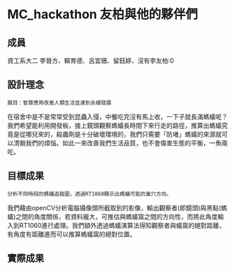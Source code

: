MC_hackathon 友柏與他的夥伴們
===

成員
---
資工系大二
李晉方、賴育德、呂宜珊、留鈺婷、沒有李友柏:0

設計理念
---
    題目：智慧應用改善人類生活並達到永續發展
在宿舍中是不是常常受到昆蟲入侵，中餐吃完沒有馬上收，一下子就長滿螞蟻呢？我們希望能利用開發板，接上鏡頭觀察螞蟻長時間下來行走的路徑，推算出螞蟻究竟是從哪兒來的，殺蟲劑是十分破壞環境的，我們只需要「防堵」螞蟻的來源就可以清銷我們的煩惱。如此一來改善我們生活品質，也不會傷害生態的平衡，一魚兩吃。

目標成果
---
    分析不同時段的螞蟻追蹤圖，透過RT1060顯示出螞蟻可能的巢穴方向。
我們藉由openCV分析電腦攝像頭所截取到的影像，輸出觀察者(即鏡頭)與黑點(螞蟻)之間的角度關係，若資料龐大，可推估與螞蟻窩之間的方向性，而將此角度輸入到RT1060進行處理。我們額外透過螞蟻演算法得知觀察者與蟻窩的絕對距離，有角度有距離進而可以推算螞蟻窩的絕對位置。

實際成果
---

